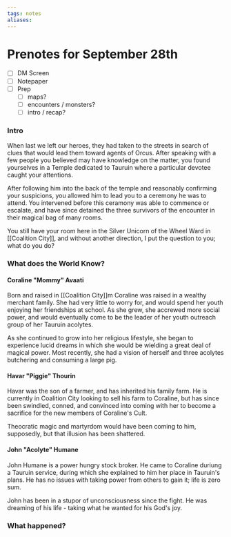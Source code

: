 ```yaml
---
tags: notes
aliases:
---
```


# Prenotes for September 28th
- [ ] DM Screen
- [ ] Notepaper
- [ ] Prep
	- [ ] maps?
	- [ ] encounters / monsters?
	- [ ] intro / recap?

### Intro

When last we left our heroes, they had taken to the streets in search of clues that would lead them toward agents of Orcus. After speaking with a few people you believed may have knowledge on the matter, you found yourselves in a Temple dedicated to Tauruin where a particular devotee caught your attentions.

After following him into the back of the temple and reasonably confirming your suspicions, you allowed him to lead you to a ceremony he was to attend. You intervened before this ceramony was able to commence or escalate, and have since detained the three survivors of the encounter in their magical bag of many rooms.

You still have your room here in the Silver Unicorn of the Wheel Ward in [[Coalition City]], and without another direction, I put the question to you; what do you do?

### What does the World Know?

#### Coraline "Mommy" Avaati
Born and raised in [[Coalition City]]m Coraline was raised in a wealthy merchant family. She had very little to worry for, and would spend her youth enjoying her friendships at school. As she grew, she accrewed more social power, and would eventually come to be the leader of her youth outreach group of her Tauruin acolytes.

As she continued to grow into her religious lifestyle, she began to experience lucid dreams in which she would be wielding a great deal of magical power. Most recently, she had a vision of herself and three acolytes butchering and consuming a large pig.

#### Havar "Piggie" Thourin
Havar was the son of a farmer, and has inherited his family farm. He is currently in Coalition City looking to sell his farm to Coraline, but has since been swindled, conned, and convinced into coming with her to become a sacrifice for the new members of Coraline's Cult. 

Theocratic magic and martyrdom would have been coming to him, supposedly, but that illusion has been shattered.

#### John "Acolyte" Humane
John Humane is a power hungry stock broker. He came to Coraline duriung a Tauruin service, during which she explained to him her place in Tauruin's plans. He has no issues with taking power from others to gain it; life is zero sum.

John has been in a stupor of unconsciousness since the fight. He was dreaming of his life - taking what he wanted for his God's joy. 

### What happened?